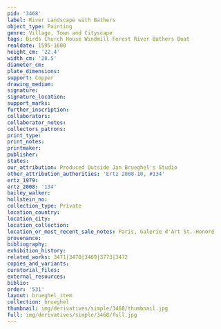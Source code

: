 ```yaml
---
pid: '3468'
label: River Landscape with Bathers
object_type: Painting
genre: Village, Town and Cityscape
tags: Birds Church House Windmill Forest River Bathers Boat
realdate: 1595-1600
height_cm: '22.4'
width_cm: '28.5'
diameter_cm: 
plate_dimensions: 
support: Copper
drawing_medium: 
signature: 
signature_location: 
support_marks: 
further_inscription: 
collaborators: 
collaborator_notes: 
collectors_patrons: 
print_type: 
print_notes: 
printmaker: 
publisher: 
states: 
our_attribution: Produced Outside Jan Brueghel's Studio
other_attribution_authorities: 'Ertz 2008-10, #134'
ertz_1979: 
ertz_2008: '134'
bailey_walker: 
hollstein_no: 
collection_type: Private
location_country: 
location_city: 
location_collection: 
location_or_most_recent_sale_notes: Paris, Galerie d'Art St.-Honoré
provenance: 
bibliography: 
exhibition_history: 
related_works: 3471|3470|3469|3773|3472
copies_and_variants: 
curatorial_files: 
external_resources: 
biblio: 
order: '531'
layout: brueghel_item
collection: brueghel
thumbnail: img/derivatives/simple/3468/thumbnail.jpg
full: img/derivatives/simple/3468/full.jpg
---
```

